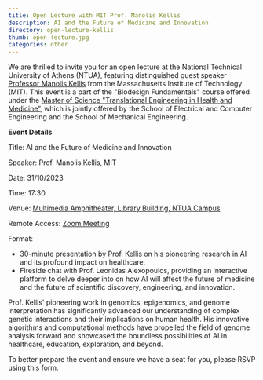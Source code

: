 ```yaml
---
title: Open Lecture with MIT Prof. Manolis Kellis
description: AI and the Future of Medicine and Innovation
directory: open-lecture-kellis
thumb: open-lecture.jpg
categories: other
---
```

We are thrilled to invite you for an open lecture at the National Technical University of Athens (NTUA), featuring distinguished guest speaker <a href="http://mit.edu/manoli">Professor Manolis Kellis</a> from the <a hrel="http://mit.edu/">Massachusetts Institute of Technology</a> (MIT). This event is a part of the "Biodesign Fundamentals" course offered under the <a href="https://masterteam.ntua.gr/">Master of Science "Translational Engineering in Health and Medicine”</a>, which is jointly offered by the School of Electrical and Computer Engineering and the School of Mechanical Engineering.

**Event Details**

Title: AI and the Future of Medicine and Innovation

Speaker: Prof. Manolis Kellis, MIT

Date: 31/10/2023

Time: 17:30

Venue: <a href="https://www.google.com/maps/place/%CE%91%CE%BC%CF%86%CE%B9%CE%B8%CE%AD%CE%B1%CF%84%CF%81%CE%BF+%CE%A0%CE%BF%CE%BB%CF%85%CE%BC%CE%AD%CF%83%CF%89%CE%BD+%CE%95%CE%9C%CE%A0/@37.9781938,23.7821229,17z/data=!3m1!4b1!4m6!3m5!1s0x14a1bd578ca67c27:0x5e34ae42a3868103!8m2!3d37.9781938!4d23.7821229!16s/g/11fxcgdg7m?entry=ttu">Multimedia Amphitheater, Library Building, NTUA Campus</a>

Remote Access: <a href="https://mit.zoom.us/meeting/register/tJwvceyvrTooG9FRbhK3REmKFNrwSAONlI6y">Zoom Meeting</a>


Format:
* 30-minute presentation by Prof. Kellis on his pioneering research in AI and its profound impact on healthcare.
* Fireside chat with Prof. Leonidas Alexopoulos, providing an interactive platform to delve deeper into on how AI will affect the future of medicine and the future of scientific discovery, engineering, and innovation.

Prof. Kellis' pioneering work in genomics, epigenomics, and genome interpretation has significantly advanced our understanding of complex genetic interactions and their implications on human health. His innovative algorithms and computational methods have propelled the field of genome analysis forward and showcased the boundless possibilities of AI in healthcare, education, exploration, and beyond.

To better prepare the event and ensure we have a seat for you, please RSVP using this <a href="https://forms.gle/LNGmY5ZDUYNQbCbr7">form</a>.

